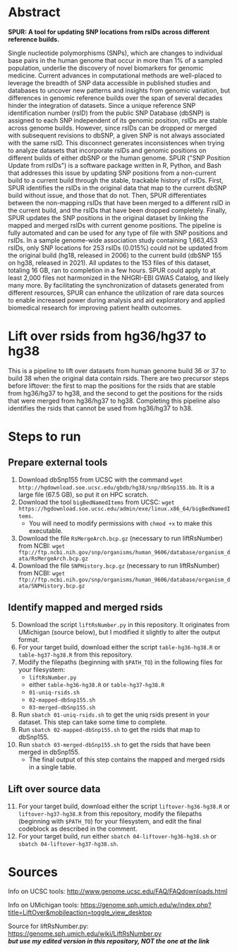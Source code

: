 # Abstract

**SPUR: A tool for updating SNP locations from rsIDs across different reference builds.**

Single nucleotide polymorphisms (SNPs), which are changes to individual base pairs in the human genome that occur in more than 1% of a sampled population, underlie the discovery of novel biomarkers for genomic medicine. Current advances in computational methods are well-placed to leverage the breadth of SNP data accessible in published studies and databases to uncover new patterns and insights from genomic variation, but differences in genomic reference builds over the span of several decades hinder the integration of datasets. Since a unique reference SNP identification number (rsID) from the public SNP Database (dbSNP) is assigned to each SNP independent of its genomic position, rsIDs are stable across genome builds. However, since rsIDs can be dropped or merged with subsequent revisions to dbSNP, a given SNP is not always associated with the same rsID. This disconnect generates inconsistences when trying to analyze datasets that incorporate rsIDs and genomic positions on different builds of either dbSNP or the human genome. SPUR ("SNP Position Update from rsIDs") is a software package written in R, Python, and Bash that addresses this issue by updating SNP positions from a non-current build to a current build through the stable, trackable history of rsIDs. First, SPUR identifies the rsIDs in the original data that map to the current dbSNP build without issue, and those that do not. Then, SPUR differentiates between the non-mapping rsIDs that have been merged to a different rsID in the current build, and the rsIDs that have been dropped completely. Finally, SPUR updates the SNP positions in the original dataset by linking the mapped and merged rsIDs with current genome positions. The pipeline is fully automated and can be used for any type of file with SNP positions and rsIDs. In a sample genome-wide association study containing 1,663,453 rsIDs, only SNP locations for 253 rsIDs (0.015%) could not be updated from the original build (hg18, released in 2006) to the current build (dbSNP 155 on hg38, released in 2021). All updates to the 153 files of this dataset, totaling 16 GB, ran to completion in a few hours. SPUR could apply to at least 2,000 files not harmonized in the NHGRI-EBI GWAS Catalog, and likely many more. By facilitating the synchronization of datasets generated from different resources, SPUR can enhance the utilization of rare data sources to enable increased power during analysis and aid exploratory and applied biomedical research for improving patient health outcomes.

# Lift over rsids from hg36/hg37 to hg38

This is a pipeline to lift over datasets from human genome build 36 or 37 to build 38 when the original data contain rsids. There are two precursor steps before liftover: the first to map the positions for the rsids that are stable from hg36/hg37 to hg38, and the second to get the positions for the rsids that were merged from hg36/hg37 to hg38. Completing this pipeline also identifies the rsids that cannot be used from hg36/hg37 to h38.

# Steps to run

## Prepare external tools
1. Download dbSnp155 from UCSC with the command `wget http://hgdownload.soe.ucsc.edu/gbdb/hg38/snp/dbSnp155.bb`. It is a large file (67.5 GB), so put it on HPC scratch.
2. Download the tool `bigBedNamedItems` from UCSC: `wget https://hgdownload.soe.ucsc.edu/admin/exe/linux.x86_64/bigBedNamedItems`.
    - You will need to modify permissions with `chmod +x` to make this executable.
3. Download the file `RsMergeArch.bcp.gz` (necessary to run liftRsNumber) from NCBI: `wget ftp://ftp.ncbi.nih.gov/snp/organisms/human_9606/database/organism_data/RsMergeArch.bcp.gz`
4. Download the file `SNPHistory.bcp.gz` (necessary to run liftRsNumber) from NCBI: `wget ftp://ftp.ncbi.nih.gov/snp/organisms/human_9606/database/organism_data/SNPHistory.bcp.gz`

## Identify mapped and merged rsids
5. Download the script `liftRsNumber.py` in this repository. It originates from UMichigan (source below), but I modified it slightly to alter the output format.
6. For your target build, download either the script `table-hg36-hg38.R` or `table-hg37-hg38.R` from this repository.
7. Modify the filepaths (beginning with `$PATH_TO`) in the following files for your filesystem:
    - `liftRsNumber.py`
    - either `table-hg36-hg38.R` or `table-hg37-hg38.R`
    - `01-uniq-rsids.sh`
    - `02-mapped-dbSnp155.sh`
    - `03-merged-dbSnp155.sh`
8. Run `sbatch 01-uniq-rsids.sh` to get the uniq rsids present in your dataset. This step can take some time to complete.
9. Run `sbatch 02-mapped-dbSnp155.sh` to get the rsids that map to dbSnp155.
10. Run `sbatch 03-merged-dbSnp155.sh` to get the rsids that have been merged in dbSnp155.
    - The final output of this step contains the mapped and merged rsids in a single table.

## Lift over source data
11. For your target build, download either the script `liftover-hg36-hg38.R` or `liftover-hg37-hg38.R` from this repository, modify the filepaths (beginning with `$PATH_TO`) for your filesystem, and edit the final codeblock as described in the comment.
12. For your target build, run either `sbatch 04-liftover-hg36-hg38.sh` or `sbatch 04-liftover-hg37-hg38.sh`.

# Sources

Info on UCSC tools: http://www.genome.ucsc.edu/FAQ/FAQdownloads.html

Info on UMichigan tools: https://genome.sph.umich.edu/w/index.php?title=LiftOver&mobileaction=toggle_view_desktop

Source for liftRsNumber.py: https://genome.sph.umich.edu/wiki/LiftRsNumber.py \
***but use my edited version in this repository, NOT the one at the link***
